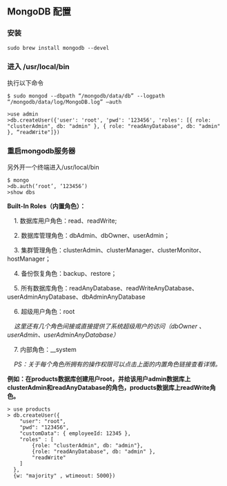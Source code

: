 ## MongoDB 配置

### 安装
`sudo brew install mongodb --devel`

### 进入 /usr/local/bin
执行以下命令
```
$ sudo mongod --dbpath “/mongodb/data/db” --logpath “/mongodb/data/log/MongoDB.log” —auth

>use admin
>db.createUser({'user': 'root', 'pwd': '123456', 'roles': [{ role: "clusterAdmin", db: "admin" }, { role: "readAnyDatabase", db: "admin" }, “readWrite"]})
```
### 重启mongodb服务器
另外开一个终端进入/usr/local/bin
```
$ mongo
>db.auth(‘root’, ‘123456’)
>show dbs
```


**Built-In Roles（内置角色）：**

    1. 数据库用户角色：read、readWrite;
    
    2. 数据库管理角色：dbAdmin、dbOwner、userAdmin；
    
    3. 集群管理角色：clusterAdmin、clusterManager、clusterMonitor、hostManager；
    
    4. 备份恢复角色：backup、restore；
    
    5. 所有数据库角色：readAnyDatabase、readWriteAnyDatabase、userAdminAnyDatabase、dbAdminAnyDatabase
    
    6. 超级用户角色：root  
    
    *这里还有几个角色间接或直接提供了系统超级用户的访问（dbOwner 、userAdmin、userAdminAnyDatabase）*
    
    7. 内部角色：__system
    
    *PS：关于每个角色所拥有的操作权限可以点击上面的内置角色链接查看详情。*
    
  
**例如：在products数据库创建用户root，并给该用户admin数据库上clusterAdmin和readAnyDatabase的角色，products数据库上readWrite角色。**
```
> use products
> db.createUser({ 
    "user": "root",
    "pwd": "123456",
    "customData": { employeeId: 12345 },
    "roles" : [
        {role: "clusterAdmin", db: "admin"},
        {role: "readAnyDatabase", db: "admin" },
        "readWrite"
    ]
  },
  {w: "majority" , wtimeout: 5000})
```
